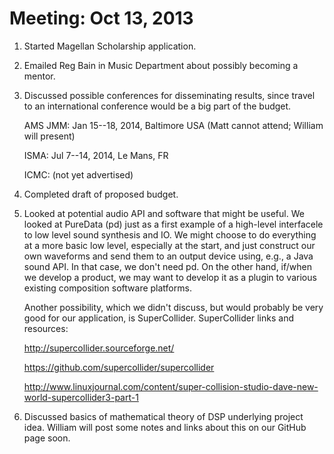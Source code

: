 Meeting: Oct 13, 2013
===========================

1.  Started Magellan Scholarship application.

2.  Emailed Reg Bain in Music Department about possibly becoming a mentor.

3.  Discussed possible conferences for disseminating results, since travel 
to an international conference would be a big part of the budget.

    AMS JMM: Jan 15--18, 2014, Baltimore USA (Matt cannot attend; William will present)
        
    ISMA: Jul 7--14, 2014, Le Mans, FR
        
    ICMC: (not yet advertised)

4.  Completed draft of proposed budget.

5.  Looked at potential audio API and software that might be useful. We looked at PureData (pd) just as a first example of a high-level interfacele to low level sound synthesis and IO.  We might choose to do everything at a more basic low level, especially at the start, and just construct our own waveforms and send them to an output device using, e.g., a Java sound API.  In that case, we don't need pd.  On the other hand, if/when we develop a product, we may want to develop it as a plugin to various existing composition software platforms.

    Another possibility, which we didn't discuss, but would probably be very good for our application, is SuperCollider.  SuperCollider links and resources:
    
    http://supercollider.sourceforge.net/

    https://github.com/supercollider/supercollider
    
    http://www.linuxjournal.com/content/super-collision-studio-dave-new-world-supercollider3-part-1

6.  Discussed basics of mathematical theory of DSP underlying project idea.  William will post some notes and links about this on our GitHub page soon.
    
